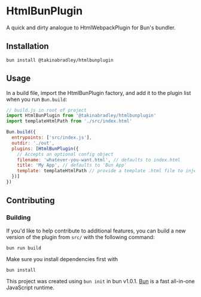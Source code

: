 # HtmlBunPlugin
A quick and dirty analogue to HtmlWebpackPlugin for Bun's bundler. 

## Installation
```
bun install @takinabradley/htmlbunplugin
```
## Usage

In a build file, import the HtmlBunPlugin factory, and add it to the plugin list when you run `Bun.build`:
```js
// build.js in root of project
import HtmlBunPlugin from '@takinabradley/htmlbunplugin'
import templateHtmlPath from './src/index.html'

Bun.build({
  entrypoints: ['src/index.js'],
  outdir: './out',
  plugins: [HtmlBunPlugin({
    // Accepts an optional config object
    filename: 'whatever-you-want.html', // defaults to index.html
    title: 'My App', // defaults to 'Bun App'
    template: templateHtmlPath // provide a template .html file to inject scripts and title into
  })]
})
```

## Contributing

### Building
If you'd like to help contribute to additional features, you can build a new version of the plugin from `src/` with the following command:
```
bun run build
```

Make sure you install dependencies first with 
```
bun install
```

This project was created using `bun init` in bun v1.0.1. [Bun](https://bun.sh) is a fast all-in-one JavaScript runtime.
